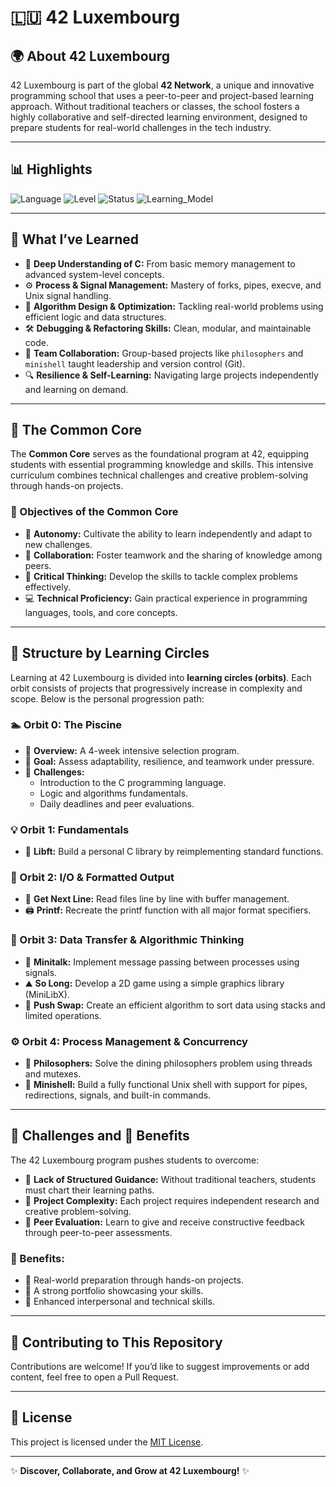 # 🇱🇺 42 Luxembourg

## 🌍 About 42 Luxembourg

42 Luxembourg is part of the global **42 Network**, a unique and innovative programming school that uses a peer-to-peer and project-based learning approach. Without traditional teachers or classes, the school fosters a highly collaborative and self-directed learning environment, designed to prepare students for real-world challenges in the tech industry.

---

## 📊 Highlights

![Language](https://img.shields.io/badge/Language-C-blue)
![Level](https://img.shields.io/badge/Current_Orbit-4-purple)
![Status](https://img.shields.io/badge/Projects_Completed-10+-success)
![Learning_Model](https://img.shields.io/badge/Learning-Peer_to_Peer-yellow)

---

## 💼 What I’ve Learned

- 🧠 **Deep Understanding of C:** From basic memory management to advanced system-level concepts.
- ⚙️ **Process & Signal Management:** Mastery of forks, pipes, execve, and Unix signal handling.
- 🧩 **Algorithm Design & Optimization:** Tackling real-world problems using efficient logic and data structures.
- 🛠️ **Debugging & Refactoring Skills:** Clean, modular, and maintainable code.
- 🤝 **Team Collaboration:** Group-based projects like `philosophers` and `minishell` taught leadership and version control (Git).
- 🔍 **Resilience & Self-Learning:** Navigating large projects independently and learning on demand.

---

## 🚀 The Common Core

The **Common Core** serves as the foundational program at 42, equipping students with essential programming knowledge and skills. This intensive curriculum combines technical challenges and creative problem-solving through hands-on projects.

### 🎯 Objectives of the Common Core
- 🧠 **Autonomy:** Cultivate the ability to learn independently and adapt to new challenges.
- 🤝 **Collaboration:** Foster teamwork and the sharing of knowledge among peers.
- 🧩 **Critical Thinking:** Develop the skills to tackle complex problems effectively.
- 💻 **Technical Proficiency:** Gain practical experience in programming languages, tools, and core concepts.

---

## 🔄 Structure by Learning Circles

Learning at 42 Luxembourg is divided into **learning circles (orbits)**. Each orbit consists of projects that progressively increase in complexity and scope. Below is the personal progression path:

### 🏊 Orbit 0: The Piscine
- 📌 **Overview:** A 4-week intensive selection program.
- 🎯 **Goal:** Assess adaptability, resilience, and teamwork under pressure.
- 🧪 **Challenges:**
  - Introduction to the C programming language.
  - Logic and algorithms fundamentals.
  - Daily deadlines and peer evaluations.

### 💡 Orbit 1: Fundamentals
- 🧱 **Libft:** Build a personal C library by reimplementing standard functions.

### 🧠 Orbit 2: I/O & Formatted Output
- 📖 **Get Next Line:** Read files line by line with buffer management.
- 🖨️ **Printf:** Recreate the printf function with all major format specifiers.

### 🎯 Orbit 3: Data Transfer & Algorithmic Thinking
- 📨 **Minitalk:** Implement message passing between processes using signals.
- ⛰️ **So Long:** Develop a 2D game using a simple graphics library (MiniLibX).
- 🔢 **Push Swap:** Create an efficient algorithm to sort data using stacks and limited operations.

### ⚙️ Orbit 4: Process Management & Concurrency
- 🍝 **Philosophers:** Solve the dining philosophers problem using threads and mutexes.
- 🐚 **Minishell:** Build a fully functional Unix shell with support for pipes, redirections, signals, and built-in commands.

---

## 🧗 Challenges and 💎 Benefits

The 42 Luxembourg program pushes students to overcome:
- 🧭 **Lack of Structured Guidance:** Without traditional teachers, students must chart their learning paths.
- 🧠 **Project Complexity:** Each project requires independent research and creative problem-solving.
- 👥 **Peer Evaluation:** Learn to give and receive constructive feedback through peer-to-peer assessments.

### 🎁 Benefits:
- 💼 Real-world preparation through hands-on projects.
- 🧾 A strong portfolio showcasing your skills.
- 🔧 Enhanced interpersonal and technical skills.

---

## 🤝 Contributing to This Repository

Contributions are welcome! If you’d like to suggest improvements or add content, feel free to open a Pull Request.

---

## 📄 License

This project is licensed under the [MIT License](LICENSE).

---

✨ **Discover, Collaborate, and Grow at 42 Luxembourg!** ✨
